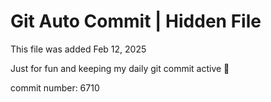 # Git Auto Commit | Hidden File

This file was added Feb 12, 2025

Just for fun and keeping my daily git commit active 🤪

commit number: 6710
